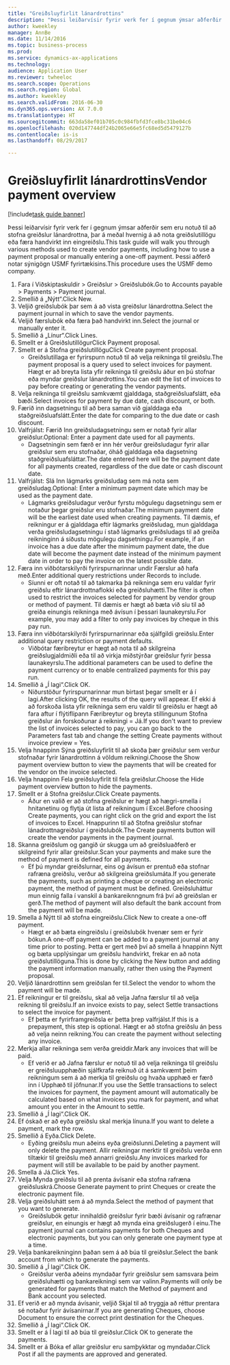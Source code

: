 ```yaml
--- 
title: "Greiðsluyfirlit lánardrottins"
description: "Þessi leiðarvísir fyrir verk fer í gegnum ýmsar aðferðir sem eru notuð til að stofna greiðslur lánardrottna, þar á meðal hvernig á að nota greiðslutillögu eða færa handvirkt inn eingreiðslu."
author: kweekley
manager: AnnBe
ms.date: 11/14/2016
ms.topic: business-process
ms.prod: 
ms.service: dynamics-ax-applications
ms.technology: 
audience: Application User
ms.reviewer: twheeloc
ms.search.scope: Operations
ms.search.region: Global
ms.author: kweekley
ms.search.validFrom: 2016-06-30
ms.dyn365.ops.version: AX 7.0.0
ms.translationtype: HT
ms.sourcegitcommit: 663da58ef01b705c0c984fbfd3fce8bc31be04c6
ms.openlocfilehash: 020d147744df24b2065e66e5fc68ed5d5479127b
ms.contentlocale: is-is
ms.lasthandoff: 08/29/2017

---
```

# <a name="vendor-payment-overview"></a><span data-ttu-id="242af-103">Greiðsluyfirlit lánardrottins</span><span class="sxs-lookup"><span data-stu-id="242af-103">Vendor payment overview</span></span>

[!include[task guide banner](../../includes/task-guide-banner.md)]

<span data-ttu-id="242af-104">Þessi leiðarvísir fyrir verk fer í gegnum ýmsar aðferðir sem eru notuð til að stofna greiðslur lánardrottna, þar á meðal hvernig á að nota greiðslutillögu eða færa handvirkt inn eingreiðslu.</span><span class="sxs-lookup"><span data-stu-id="242af-104">This task guide will walk you through various methods used to create vendor payments, including how to use a payment proposal or manually entering a one-off payment.</span></span> <span data-ttu-id="242af-105">Þessi aðferð notar sýnigögn USMF fyrirtækisins.</span><span class="sxs-lookup"><span data-stu-id="242af-105">This procedure uses the USMF demo company.</span></span>

1. <span data-ttu-id="242af-106">Fara í Viðskiptaskuldir > Greiðslur > Greiðslubók.</span><span class="sxs-lookup"><span data-stu-id="242af-106">Go to Accounts payable > Payments > Payment journal.</span></span>
2. <span data-ttu-id="242af-107">Smellið á „Nýtt“.</span><span class="sxs-lookup"><span data-stu-id="242af-107">Click New.</span></span>
3. <span data-ttu-id="242af-108">Veljið greiðslubók þar sem á að vista greiðslur lánardrottna.</span><span class="sxs-lookup"><span data-stu-id="242af-108">Select the payment journal in which to save the vendor payments.</span></span> 
4. <span data-ttu-id="242af-109">Veljið færslubók eða færa það handvirkt inn.</span><span class="sxs-lookup"><span data-stu-id="242af-109">Select the journal or manually enter it.</span></span>
5. <span data-ttu-id="242af-110">Smellið á „Línur“.</span><span class="sxs-lookup"><span data-stu-id="242af-110">Click Lines.</span></span>
6. <span data-ttu-id="242af-111">Smellt er á Greiðslutillögur</span><span class="sxs-lookup"><span data-stu-id="242af-111">Click Payment proposal.</span></span>
7. <span data-ttu-id="242af-112">Smellt er á Stofna greiðslutillögu</span><span class="sxs-lookup"><span data-stu-id="242af-112">Click Create payment proposal.</span></span>
    * <span data-ttu-id="242af-113">Greiðslutillaga er fyrirspurn notuð til að velja reikninga til greiðslu.</span><span class="sxs-lookup"><span data-stu-id="242af-113">The payment proposal is a query used to select invoices for payment.</span></span> <span data-ttu-id="242af-114">Hægt er að breyta lista yfir reikninga til greiðslu áður en þú stofnar eða myndar greiðslur lánardrottins.</span><span class="sxs-lookup"><span data-stu-id="242af-114">You can edit the list of invoices to pay before creating or generating the vendor payments.</span></span>  
8. <span data-ttu-id="242af-115">Velja reikninga til greiðslu samkvæmt gjalddaga, staðgreiðsluafslátt, eða bæði.</span><span class="sxs-lookup"><span data-stu-id="242af-115">Select invoices for payment by due date, cash discount, or both.</span></span> 
9. <span data-ttu-id="242af-116">Færið inn dagsetningu til að bera saman við gjalddaga eða staðgreiðsluafslátt.</span><span class="sxs-lookup"><span data-stu-id="242af-116">Enter the date for comparing to the due date or cash discount.</span></span> 
10. <span data-ttu-id="242af-117">Valfrjálst: Færið Inn greiðsludagsetningu sem er notað fyrir allar greiðslur.</span><span class="sxs-lookup"><span data-stu-id="242af-117">Optional: Enter a payment date used for all payments.</span></span>
    * <span data-ttu-id="242af-118">Dagsetningin sem færð er inn hér verður greiðsludagur fyrir allar greiðslur sem eru stofnaðar, óháð gjalddaga eða dagsetning staðgreiðsluafsláttar.</span><span class="sxs-lookup"><span data-stu-id="242af-118">The date entered here will be the payment date for all payments created, regardless of the due date or cash discount date.</span></span>  
11. <span data-ttu-id="242af-119">Valfrjálst: Slá Inn lágmarks greiðsludag sem má nota sem greiðsludag.</span><span class="sxs-lookup"><span data-stu-id="242af-119">Optional: Enter a minimum payment date which may be used as the payment date.</span></span>
    * <span data-ttu-id="242af-120">Lágmarks greiðsludagur verður fyrstu mögulegu dagsetningu sem er notaður þegar greiðslur eru stofnaðar.</span><span class="sxs-lookup"><span data-stu-id="242af-120">The minimum payment date will be the earliest date used when creating payments.</span></span> <span data-ttu-id="242af-121">Til dæmis, ef reikningur er á gjalddaga eftir lágmarks greiðsludag, mun gjalddaga verða greiðsludagsetningu í stað lágmarks greiðsludags til að greiða reikninginn á síðustu mögulegu dagsetningu.</span><span class="sxs-lookup"><span data-stu-id="242af-121">For example, if an invoice has a due date after the minimum payment date, the due date will become the payment date instead of the minimum payment date in order to pay the invoice on the latest possible date.</span></span>  
12. <span data-ttu-id="242af-122">Færa inn viðbótarskilyrði fyrirspurnarinnar undir Færslur að hafa með.</span><span class="sxs-lookup"><span data-stu-id="242af-122">Enter additional query restrictions under Records to include.</span></span>
    * <span data-ttu-id="242af-123">Síunni er oft notað til að takmarka þá reikninga sem eru valdar fyrir greiðslu eftir lánardrottnaflokki eða greiðsluhætti.</span><span class="sxs-lookup"><span data-stu-id="242af-123">The filter is often used to restrict the invoices selected for payment by vendor group or method of payment.</span></span> <span data-ttu-id="242af-124">Til dæmis er hægt að bæta við síu til að greiða einungis reikninga með ávísun í þessari launakeyrslu.</span><span class="sxs-lookup"><span data-stu-id="242af-124">For example, you may add a filter to only pay invoices by cheque in this pay run.</span></span>  
13. <span data-ttu-id="242af-125">Færa inn viðbótarskilyrði fyrirspurnarinnar eða sjálfgildi greiðslu.</span><span class="sxs-lookup"><span data-stu-id="242af-125">Enter additional query restriction or payment defaults.</span></span> 
    * <span data-ttu-id="242af-126">Viðbótar færibreytur er hægt að nota til að skilgreina greiðslugjaldmiðli eða til að virkja miðstýrðar greiðslur fyrir þessa launakeyrslu.</span><span class="sxs-lookup"><span data-stu-id="242af-126">The additional parameters can be used to define the payment currency or to enable centralized payments for this pay run.</span></span>  
14. <span data-ttu-id="242af-127">Smellið á „Í lagi“.</span><span class="sxs-lookup"><span data-stu-id="242af-127">Click OK.</span></span>
    * <span data-ttu-id="242af-128">Niðurstöður fyrirspurnarinnar mun birtast þegar smellt er á í lagi.</span><span class="sxs-lookup"><span data-stu-id="242af-128">After clicking OK, the results of the query will appear.</span></span> <span data-ttu-id="242af-129">Ef ekki á að forskoða lista yfir reikninga sem eru valdir til greiðslu er hægt að fara aftur í flýtiflipann Færibreytur og breyta stillingunum Stofna greiðslur án forskoðunar á reikningi = Já.</span><span class="sxs-lookup"><span data-stu-id="242af-129">If you don't want to preview the list of invoices selected to pay, you can go back to the Parameters fast tab and change the setting Create payments without invoice preview = Yes.</span></span>  
15. <span data-ttu-id="242af-130">Velja hnappinn Sýna greiðsluyfirlit til að skoða þær greiðslur sem verður stofnaðar fyrir lánardrottinn á völdum reikningi.</span><span class="sxs-lookup"><span data-stu-id="242af-130">Choose the Show payment overview button to view the payments that will be created for the vendor on the invoice selected.</span></span>
16. <span data-ttu-id="242af-131">Velja hnappinn Fela greiðsluyfirlit til fela greiðslur.</span><span class="sxs-lookup"><span data-stu-id="242af-131">Choose the Hide payment overview button to hide the payments.</span></span> 
17. <span data-ttu-id="242af-132">Smellt er á Stofna greiðslur.</span><span class="sxs-lookup"><span data-stu-id="242af-132">Click Create payments.</span></span>
    * <span data-ttu-id="242af-133">Áður en valið er að stofna greiðslur er hægt að hægri-smella í hnitanetinu og flytja út lista af reikningum í Excel.</span><span class="sxs-lookup"><span data-stu-id="242af-133">Before choosing Create payments, you can right click on the grid and export the list of invoices to Excel.</span></span> <span data-ttu-id="242af-134">Hnappurinn til að Stofna greiðslur stofnar lánadrottnagreiðslur í greiðslubók.</span><span class="sxs-lookup"><span data-stu-id="242af-134">The Create payments button will create the vendor payments in the payment journal.</span></span>  
18. <span data-ttu-id="242af-135">Skanna greiðslum og gangið úr skugga um að greiðsluaðferð er skilgreind fyrir allar greiðslur.</span><span class="sxs-lookup"><span data-stu-id="242af-135">Scan your payments and make sure the method of payment is defined for all payments.</span></span> 
    * <span data-ttu-id="242af-136">Ef þú myndar greiðslurnar, eins og ávísun er prentuð eða stofnar rafræna greiðslu, verður að skilgreina greiðslumáta.</span><span class="sxs-lookup"><span data-stu-id="242af-136">If you generate the payments, such as printing a cheque or creating an electronic payment, the method of payment must be defined.</span></span> <span data-ttu-id="242af-137">Greiðsluháttur mun einnig falla í vanskil á bankareiknngnum frá því að greiðslan er gerð.</span><span class="sxs-lookup"><span data-stu-id="242af-137">The method of payment will also default the bank account from the payment will be made.</span></span>  
19. <span data-ttu-id="242af-138">Smella á Nýtt til að stofna eingreiðslu.</span><span class="sxs-lookup"><span data-stu-id="242af-138">Click New to create a one-off payment.</span></span>
    * <span data-ttu-id="242af-139">Hægt er að bæta eingreiðslu í greiðslubók hvenær sem er fyrir bókun.</span><span class="sxs-lookup"><span data-stu-id="242af-139">A one-off payment can be added to a payment journal at any time prior to posting.</span></span> <span data-ttu-id="242af-140">Þetta er gert með því að smella á hnappinn Nýtt og bæta upplýsingar um greiðslu handvirkt, frekar en að nota greiðslutillöguna.</span><span class="sxs-lookup"><span data-stu-id="242af-140">This is done by clicking the New button and adding the payment information manually, rather then using the Payment proposal.</span></span>  
20. <span data-ttu-id="242af-141">Veljið lánardrottinn sem greiðslan fer til.</span><span class="sxs-lookup"><span data-stu-id="242af-141">Select the vendor to whom the payment will be made.</span></span>
21. <span data-ttu-id="242af-142">Ef reikningur er til greiðslu, skal að velja Jafna færslur til að velja reikning til greiðslu.</span><span class="sxs-lookup"><span data-stu-id="242af-142">If an invoice exists to pay, select Settle transactions to select the invoice for payment.</span></span>
    * <span data-ttu-id="242af-143">Ef þetta er fyrirframgreiðsla er þetta þrep valfrjálst.</span><span class="sxs-lookup"><span data-stu-id="242af-143">If this is a prepayment, this step is optional.</span></span> <span data-ttu-id="242af-144">Hægt er að stofna greiðslu án þess að velja neinn reikning.</span><span class="sxs-lookup"><span data-stu-id="242af-144">You can create the payment without selecting any invoice.</span></span>  
22. <span data-ttu-id="242af-145">Merkja allar reikninga sem verða greiddir.</span><span class="sxs-lookup"><span data-stu-id="242af-145">Mark any invoices that will be paid.</span></span>
    * <span data-ttu-id="242af-146">Ef verið er að Jafna færslur er notuð til að velja reikninga til greiðslu er greiðsluupphæðin sjálfkrafa reiknuð út á samkvæmt þeim reikningum sem á að merkja til greiðslu og hvaða upphæð er færð inn í Upphæð til jöfnunar.</span><span class="sxs-lookup"><span data-stu-id="242af-146">If you use the Settle transactions to select the invoices for payment, the payment amount will automatically be calculated based on what invoices you mark for payment, and what amount you enter in the Amount to settle.</span></span>  
23. <span data-ttu-id="242af-147">Smellið á „Í lagi“.</span><span class="sxs-lookup"><span data-stu-id="242af-147">Click OK.</span></span>
24. <span data-ttu-id="242af-148">Ef óskað er að eyða greiðslu skal merkja línuna.</span><span class="sxs-lookup"><span data-stu-id="242af-148">If you want to delete a payment, mark the row.</span></span>
25. <span data-ttu-id="242af-149">Smellið á Eyða.</span><span class="sxs-lookup"><span data-stu-id="242af-149">Click Delete.</span></span>
    * <span data-ttu-id="242af-150">Eyðing greiðslu mun aðeins eyða greiðslunni.</span><span class="sxs-lookup"><span data-stu-id="242af-150">Deleting a payment will only delete the payment.</span></span> <span data-ttu-id="242af-151">Allir reikningar merktir til greiðslu verða enn tiltækir til greiðslu með annarri greiðslu.</span><span class="sxs-lookup"><span data-stu-id="242af-151">Any invoices marked for payment will still be available to be paid by another payment.</span></span>  
26. <span data-ttu-id="242af-152">Smella á Já.</span><span class="sxs-lookup"><span data-stu-id="242af-152">Click Yes.</span></span>
27. <span data-ttu-id="242af-153">Velja Mynda greiðslu til að prenta ávísanir eða stofna rafræna greiðsluskrá.</span><span class="sxs-lookup"><span data-stu-id="242af-153">Choose Generate payment to print Cheques or create the electronic payment file.</span></span>
28. <span data-ttu-id="242af-154">Velja greiðsluhátt sem á að mynda.</span><span class="sxs-lookup"><span data-stu-id="242af-154">Select the method of payment that you want to generate.</span></span>
    * <span data-ttu-id="242af-155">Greiðslubók getur innihaldið greiðslur fyrir bæði ávísanir og rafrænar greiðslur, en einungis er hægt að mynda eina greiðslugerð í einu.</span><span class="sxs-lookup"><span data-stu-id="242af-155">The payment journal can contains payments for both Cheques and electronic payments, but you can only generate one payment type at a time.</span></span>  
29. <span data-ttu-id="242af-156">Velja bankareikninginn þaðan sem á að búa til greiðslur.</span><span class="sxs-lookup"><span data-stu-id="242af-156">Select the bank account from which to generate the payments.</span></span>
30. <span data-ttu-id="242af-157">Smellið á „Í lagi“.</span><span class="sxs-lookup"><span data-stu-id="242af-157">Click OK.</span></span>
    * <span data-ttu-id="242af-158">Greiðslur verða aðeins myndaðar fyrir greiðslur sem samsvara þeim greiðsluhætti og bankareikningi sem var valinn.</span><span class="sxs-lookup"><span data-stu-id="242af-158">Payments will only be generated for payments that match the Method of payment and Bank account you selected.</span></span>  
31. <span data-ttu-id="242af-159">Ef verið er að mynda ávísanir, veljið Skjal til að tryggja að réttur prentara sé notaður fyrir ávísanirnar.</span><span class="sxs-lookup"><span data-stu-id="242af-159">If you are generating Cheques, choose Document to ensure the correct print destination for the Cheques.</span></span>
32. <span data-ttu-id="242af-160">Smellið á „Í lagi“.</span><span class="sxs-lookup"><span data-stu-id="242af-160">Click OK.</span></span>
33. <span data-ttu-id="242af-161">Smellt er á Í lagi til að búa til greiðslur.</span><span class="sxs-lookup"><span data-stu-id="242af-161">Click OK to generate the payments.</span></span>
34. <span data-ttu-id="242af-162">Smellt er á Bóka ef allar greiðslur eru samþykktar og myndaðar.</span><span class="sxs-lookup"><span data-stu-id="242af-162">Click Post if all the payments are approved and generated.</span></span> 


